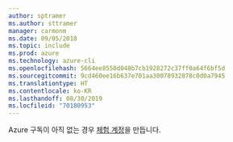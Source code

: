 ```yaml
---
author: sptramer
ms.author: sttramer
manager: carmonm
ms.date: 09/05/2018
ms.topic: include
ms.prod: azure
ms.technology: azure-cli
ms.openlocfilehash: 5664ee8550d048b7cb1928272c37ff0a64f6bf5d
ms.sourcegitcommit: 9cd460ee16b637e701aa30078932878c0d0a7945
ms.translationtype: HT
ms.contentlocale: ko-KR
ms.lasthandoff: 08/30/2019
ms.locfileid: "70180953"
---
```

Azure 구독이 아직 없는 경우 [체험 계정](https://azure.microsoft.com/free/?ref=microsoft.com&utm_source=microsoft.com&utm_medium=docs&utm_campaign=visualstudio)을 만듭니다.
